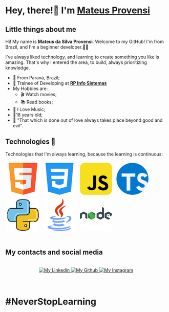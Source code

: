 # Hey, there!👋 I'm [Mateus Provensi](https://github.com/MateusProvensi)

## Little things about me

Hi! My name is **Mateus da Silva Provensi**. Welcome to my GitHub! I'm from Brazil, and I'm a beginner developer.👨‍💻

I've always liked technology, and learning to create something you like is amazing. That's why I entered the area, to build, always prioritizing knowledge.

- 📌 From Paraná, Brazil;
- 💼 Trainee of Developing at **[RP Info Sistemas](https://www.rpinfo.com.br/)**
- My Hobbies are:
  - 🎬 Watch movies;
  - 📚 Read books;
- 🎵 I Love Music;
- 👦18 years old;
- 🧠 "That which is done out of love always takes place beyond good and evil".

## Technologies 🚀

Technologies that I'm always learning, because the learning is continuous:

<div>
<img width="100px" style="padding:5px" src="images/tecnologias/html5.png" />

<img width="100px" style="padding:5px" src="images/tecnologias/css3.png" />

<img width="100px" style="padding:5px" src="images/tecnologias/javascript.png" />

<img width="100px" style="padding:5px" src="images/tecnologias/typescript.png" />

<img width="100px" style="padding:5px" src="images/tecnologias/python.png" />

<img width="100px" style="padding:5px" src="images/tecnologias/java.png" />

<img width="100px" style="padding:5px" src="images/tecnologias/nodejs.png" />
</div>
<br>

## My contacts and social media

<br>
<div style="text-align: center;">
<a href="https://www.linkedin.com/in/mateus-da-silva-provensi-2704a51a3/" target="_blank">
<img alt="My Linkedin" width="140px" height="35px" src="https://img.shields.io/badge/Linkedin-0A66C2?style=for-the-badge&logo=Linkedin&logoColor=white" />
</a>

<a href="https://github.com/MateusProvensi" target="_blank">
<img alt="My Github" width="140px" height="35px" src="https://img.shields.io/badge/Github-181717?style=for-the-badge&logo=Github&logoColor=white" />
</a>

<a href="https://www.instagram.com/mateus_provensi/" target="_blank">
<img alt="My Instagram" width="140px" height="35px" src="https://img.shields.io/badge/Instagram-E4405F?style=for-the-badge&logo=instagram&logoColor=white" />
</a>
</div>
<br>
<br>

# #NeverStopLearning
